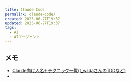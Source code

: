 ```yaml
---
title: Claude Code
permalink: claude-code/
created: 2025-06-27T19:37
updated: 2025-06-27T19:37
tags:
  - AI
  - AIエージェント
---
```

## メモ
- [Claude向け人名＋テクニック一覧(t_wadaさんのTDDなど)](https://www.memory-lovers.blog/entry/2025/06/27/102550)
- 